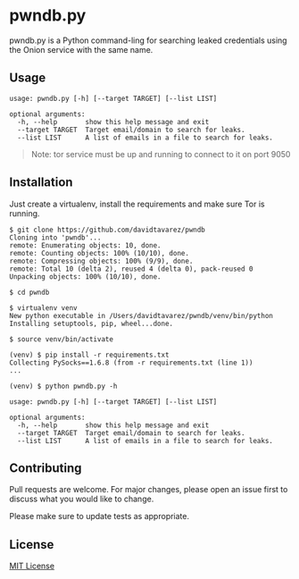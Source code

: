 # pwndb.py
pwndb.py is a Python command-ling for searching leaked credentials using the Onion service with the same name.

## Usage

```
usage: pwndb.py [-h] [--target TARGET] [--list LIST]

optional arguments:
  -h, --help       show this help message and exit
  --target TARGET  Target email/domain to search for leaks.
  --list LIST      A list of emails in a file to search for leaks.
```

> Note: tor service must be up and running to connect to it on port 9050

## Installation

Just create a virtualenv, install the requirements and make sure Tor is running.

```
$ git clone https://github.com/davidtavarez/pwndb
Cloning into 'pwndb'...
remote: Enumerating objects: 10, done.
remote: Counting objects: 100% (10/10), done.
remote: Compressing objects: 100% (9/9), done.
remote: Total 10 (delta 2), reused 4 (delta 0), pack-reused 0
Unpacking objects: 100% (10/10), done.

$ cd pwndb

$ virtualenv venv
New python executable in /Users/davidtavarez/pwndb/venv/bin/python
Installing setuptools, pip, wheel...done.

$ source venv/bin/activate

(venv) $ pip install -r requirements.txt
Collecting PySocks==1.6.8 (from -r requirements.txt (line 1))
...

(venv) $ python pwndb.py -h

usage: pwndb.py [-h] [--target TARGET] [--list LIST]

optional arguments:
  -h, --help       show this help message and exit
  --target TARGET  Target email/domain to search for leaks.
  --list LIST      A list of emails in a file to search for leaks.
```

## Contributing

Pull requests are welcome. For major changes, please open an issue first to discuss what you would like to change.

Please make sure to update tests as appropriate.

## License

[MIT License](https://choosealicense.com/licenses/mit/)